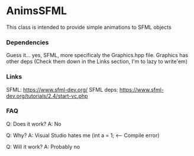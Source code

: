 # AnimsSFML

This class is intended to provide simple animations to SFML objects

### Dependencies
Guess it... yes, SFML, more specificaly the Graphics.hpp file. Graphics has other deps (Check them down in the Links section, I'm to lazy to write'em)

### Links
SFML: https://www.sfml-dev.org/
SFML deps: https://www.sfml-dev.org/tutorials/2.4/start-vc.php

### FAQ
Q: Does it work?
A: No

Q: Why?
A: Visual Studio hates me (int a = 1; <-- Compile error)

Q: Will it work?
A: Probably no
